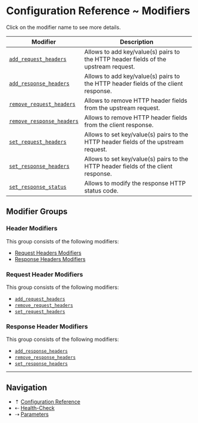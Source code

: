 # Configuration Reference ~ Modifiers

Click on the modifier name to see more details.

| Modifier                                                          | Description |
| ----------------------------------------------------------------- | ----------- |
| [`add_request_headers`](modifiers/add-request-headers.md)         | Allows to add key/value(s) pairs to the HTTP header fields of the upstream request. |
| [`add_response_headers`](modifiers/add-response-headers.md)       | Allows to add key/value(s) pairs to the HTTP header fields of the client response. |
| [`remove_request_headers`](modifiers/remove-request-headers.md)   | Allows to remove HTTP header fields from the upstream request. |
| [`remove_response_headers`](modifiers/remove-response-headers.md) | Allows to remove HTTP header fields from the client response. |
| [`set_request_headers`](modifiers/set-request-headers.md)         | Allows to set key/value(s) pairs to the HTTP header fields of the upstream request. |
| [`set_response_headers`](modifiers/set-response-headers.md)       | Allows to set key/value(s) pairs to the HTTP header fields of the client response. |
| [`set_response_status`](modifiers/set-response-status.md)         | Allows to modify the response HTTP status code. |

## Modifier Groups

### Header Modifiers

This group consists of the following modifiers:

* [Request Headers Modifiers](#request-header-modifiers)
* [Response Headers Modifiers](#response-header-modifiers)

### Request Header Modifiers

This group consists of the following modifiers:

* [`add_request_headers`](modifiers/add-request-headers.md)
* [`remove_request_headers`](modifiers/remove-request-headers.md)
* [`set_request_headers`](modifiers/set-request-headers.md)

### Response Header Modifiers

This group consists of the following modifiers:

* [`add_response_headers`](modifiers/add-response-headers.md)
* [`remove_response_headers`](modifiers/remove-response-headers.md)
* [`set_response_headers`](modifiers/set-response-headers.md)

-----

## Navigation

* &#8673; [Configuration Reference](README.md)
* &#8672; [Health-Check](health-check.md)
* &#8674; [Parameters](parameters.md)
